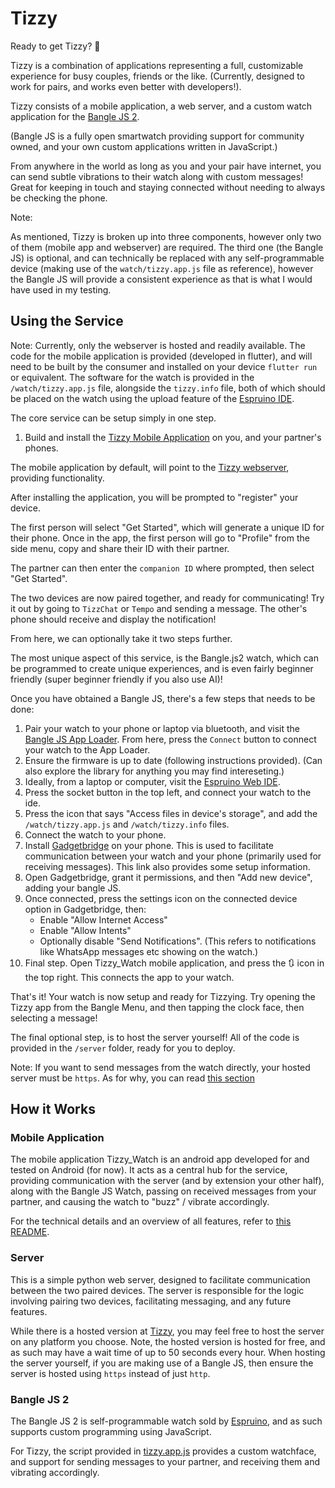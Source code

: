 # Tizzy

Ready to get Tizzy? 🥰

Tizzy is a combination of applications representing a full, customizable experience for busy couples, friends or the like. (Currently, designed to work for pairs, and works even better with developers!).

Tizzy consists of a mobile application, a web server, and a custom watch application for the [Bangle JS 2](https://www.espruino.com/Bangle.js2).

(Bangle JS is a fully open smartwatch providing support for community owned, and your own custom applications written in JavaScript.)

From anywhere in the world as long as you and your pair have internet, you can send subtle vibrations to their watch along with custom messages! Great for keeping in touch and staying connected without needing to always be checking the phone.

Note:

As mentioned, Tizzy is broken up into three components, however only two of them (mobile app and webserver) are required. The third one (the Bangle JS) is optional, and can technically be replaced with any self-programmable device (making use of the `watch/tizzy.app.js` file as reference), however the Bangle JS will provide a consistent experience as that is what I would have used in my testing.

## Using the Service

Note: Currently, only the webserver is hosted and readily available. The code for the mobile application is provided (developed in flutter), and will need to be built by the consumer and installed on your device `flutter run` or equivalent. The software for the watch is provided in the `/watch/tizzy.app.js` file, alongside the `tizzy.info` file, both of which should be placed on the watch using the upload feature of the [Espruino IDE](https://www.espruino.com/ide/#).


The core service can be setup simply in one step.

1. Build and install the [Tizzy Mobile Application](./mobile/tizzy_watch/) on you, and your partner's phones.

The mobile application by default, will point to the [Tizzy webserver](https://tizzy.onrender.com), providing functionality.

After installing the application, you will be prompted to "register" your device. 

The first person will select "Get Started", which will generate a unique ID for their phone. Once in the app, the first person will go to "Profile" from the side menu, copy and share their ID with their partner. 

The partner can then enter the `companion ID` where prompted, then select "Get Started". 

The two devices are now paired together, and ready for communicating!
Try it out by going to `TizzChat` or `Tempo` and sending a message. The other's phone should receive and display the notification!

From here, we can optionally take it two steps further.

The most unique aspect of this service, is the Bangle.js2 watch, which can be programmed to create unique experiences, and is even fairly beginner friendly (super beginner friendly if you also use AI)!

Once you have obtained a Bangle JS, there's a few steps that needs to be done:

1. Pair your watch to your phone or laptop via bluetooth, and visit the [Bangle JS App Loader](https://banglejs.com/apps/). From here, press the `Connect` button to connect your watch to the App Loader.
1. Ensure the firmware is up to date (following instructions provided). (Can also explore the library for anything you may find intereseting.)
1. Ideally, from a laptop or computer, visit the [Espruino Web IDE](https://www.espruino.com/ide/#).
1. Press the socket button in the top left, and connect your watch to the ide.
1. Press the icon that says "Access files in device's storage", and add the `/watch/tizzy.app.js` and `/watch/tizzy.info` files.
1. Connect the watch to your phone.
1. Install [Gadgetbridge](https://www.espruino.com/Gadgetbridge) on your phone. This is used to facilitate communication between your watch and your phone (primarily used for receiving messages). This link also provides some setup information.
1. Open Gadgetbridge, grant it permissions, and then "Add new device", adding your bangle JS.
1. Once connected, press the settings icon on the connected device option in Gadgetbridge, then:
    - Enable "Allow Internet Access"
    - Enable "Allow Intents"
    - Optionally disable "Send Notifications". (This refers to notifications like WhatsApp messages etc showing on the watch.)
1. Final step. Open Tizzy_Watch mobile application, and press the 🔃 icon in the top right. This connects the app to your watch.

That's it! Your watch is now setup and ready for Tizzying.
Try opening the Tizzy app from the Bangle Menu, and then tapping the clock face, then selecting a message!

The final optional step, is to host the server yourself!
All of the code is provided in the `/server` folder, ready for you to deploy.

Note: If you want to send messages from the watch directly, your hosted server must be `https`. As for why, you can read [this section](https://www.espruino.com/Gadgetbridge#http-requests)

## How it Works

### Mobile Application

The mobile application Tizzy_Watch is an android app developed for and tested on Android (for now). It acts as a central hub for the service, providing communication with the server (and by extension your other half), along with the Bangle JS Watch, passing on received messages from your partner, and causing the watch to "buzz" / vibrate accordingly.

For the technical details and an overview of all features, refer to [this README](./mobile/README.md).

### Server

This is a simple python web server, designed to facilitate communication between the two paired devices. The server is responsible for the logic involving pairing two devices, facilitating messaging, and any future features.

While there is a hosted version at [Tizzy](https://tizzy.onrender.com), you may feel free to host the server on any platform you choose. Note, the hosted version is hosted for free, and as such may have a wait time of up to 50 seconds every hour. When hosting the server yourself, if you are making use of a Bangle JS, then ensure the server is hosted using `https` instead of just `http`.

### Bangle JS 2

The Bangle JS 2 is self-programmable watch sold by [Espruino](https://www.espruino.com/Bangle.js2), and as such supports custom programming using JavaScript.

For Tizzy, the script provided in [tizzy.app.js](./watch/tizzy.app.js) provides a custom watchface, and support for sending messages to your partner, and receiving them and vibrating accordingly.